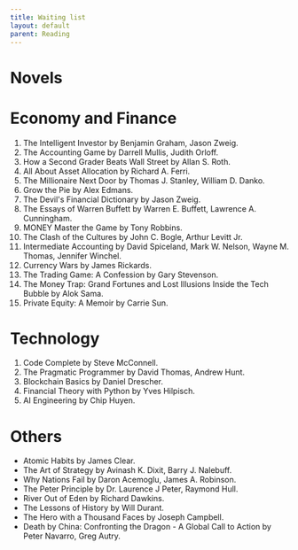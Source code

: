 ```yaml
---
title: Waiting list
layout: default
parent: Reading
---
```


# Novels

# Economy and Finance
1. The Intelligent Investor by Benjamin Graham, Jason Zweig.
2. The Accounting Game by Darrell Mullis, Judith Orloff.
3. How a Second Grader Beats Wall Street by Allan S. Roth.
4. All About Asset Allocation by Richard A. Ferri.
5. The Millionaire Next Door by Thomas J. Stanley, William D. Danko.
6. Grow the Pie by Alex Edmans.
7. The Devil's Financial Dictionary by Jason Zweig.
8. The Essays of Warren Buffett by Warren E. Buffett, Lawrence A. Cunningham.
9. MONEY Master the Game by Tony Robbins.
10. The Clash of the Cultures by John C. Bogle, Arthur Levitt Jr.
11. Intermediate Accounting by David Spiceland, Mark W. Nelson, Wayne M. Thomas, Jennifer Winchel.
12. Currency Wars by James Rickards.
13. The Trading Game: A Confession by Gary Stevenson.
14. The Money Trap: Grand Fortunes and Lost Illusions Inside the Tech Bubble by Alok Sama.
15. Private Equity: A Memoir by Carrie Sun.

# Technology
1. Code Complete by Steve McConnell.
2. The Pragmatic Programmer by David Thomas, Andrew Hunt.
3. Blockchain Basics by Daniel Drescher.
4. Financial Theory with Python by Yves Hilpisch.
5. AI Engineering by Chip Huyen.

# Others
- Atomic Habits by James Clear.
- The Art of Strategy by Avinash K. Dixit, Barry J. Nalebuff.
- Why Nations Fail by Daron Acemoglu, James A. Robinson.
- The Peter Principle by Dr. Laurence J Peter, Raymond Hull. 
- River Out of Eden by Richard Dawkins.
- The Lessons of History by Will Durant. 
- The Hero with a Thousand Faces by Joseph Campbell.
- Death by China: Confronting the Dragon - A Global Call to Action by Peter Navarro, Greg Autry.